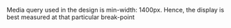 Media query used in the design is min-width: 1400px. Hence, the display is best measured at that particular break-point
